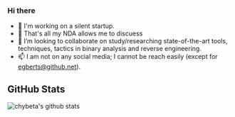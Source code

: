 ### Hi there

- 🔭 I'm working on a silent startup.
- 🌱 That's all my NDA allows me to discuess
- 👯 I’m looking to collaborate on study/researching state-of-the-art tools, techniques, tactics in binary analysis and reverse engineering.
- 📫 I am not on any social media; I cannot be reach easily (except for egberts@github.net).

## GitHub Stats 
![chybeta's github stats](https://github-readme-stats.vercel.app/api?username=egberts&count_private=true&show_icons=true)

<!--
**egberts/egberts** is a ✨ _special_ ✨ repository because its `README.md` (this file) appears on your GitHub profile.

Here are some ideas to get you started:

- 🔭 I’m currently working on ...
- 🌱 I’m currently learning ...
- 👯 I’m looking to collaborate on ...
- 🤔 I’m looking for help with ...
- 💬 Ask me about ...
- 📫 How to reach me: ...
- 😄 Pronouns: ...
- ⚡ Fun fact: ...
-->

